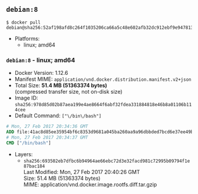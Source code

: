 ## `debian:8`

```console
$ docker pull debian@sha256:52af198afd8c264f1035206ca66a5c48e602afb32dc912ebf9e9478134601ec4
```

-	Platforms:
	-	linux; amd64

### `debian:8` - linux; amd64

-	Docker Version: 1.12.6
-	Manifest MIME: `application/vnd.docker.distribution.manifest.v2+json`
-	Total Size: **51.4 MB (51363374 bytes)**  
	(compressed transfer size, not on-disk size)
-	Image ID: `sha256:978d85d02b87aea199e4ae8664f6abf32fdea331884818e46b8a01106b114cee`
-	Default Command: `["\/bin\/bash"]`

```dockerfile
# Mon, 27 Feb 2017 20:34:36 GMT
ADD file:41ac8d85ee35954bf6c8353d9681a045ba260aa9a96dbbded7bcd6e37ee49bea in / 
# Mon, 27 Feb 2017 20:34:37 GMT
CMD ["/bin/bash"]
```

-	Layers:
	-	`sha256:693502eb7dfbc6b94964ae66ebc72d3e32facd981c72995b09794f1e87bac184`  
		Last Modified: Mon, 27 Feb 2017 20:40:26 GMT  
		Size: 51.4 MB (51363374 bytes)  
		MIME: application/vnd.docker.image.rootfs.diff.tar.gzip

